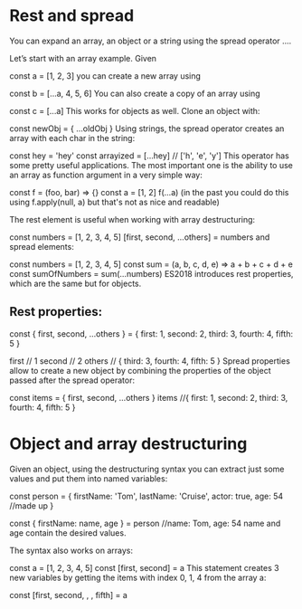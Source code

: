# Rest and spread
You can expand an array, an object or a string using the spread operator ....

Let’s start with an array example. Given

const a = [1, 2, 3]
you can create a new array using

const b = [...a, 4, 5, 6]
You can also create a copy of an array using

const c = [...a]
This works for objects as well. Clone an object with:

const newObj = { ...oldObj }
Using strings, the spread operator creates an array with each char in the string:

const hey = 'hey'
const arrayized = [...hey] // ['h', 'e', 'y']
This operator has some pretty useful applications. The most important one is the ability to use an array as function argument in a very simple way:

const f = (foo, bar) => {}
const a = [1, 2]
f(...a)
(in the past you could do this using f.apply(null, a) but that's not as nice and readable)

The rest element is useful when working with array destructuring:

const numbers = [1, 2, 3, 4, 5]
[first, second, ...others] = numbers
and spread elements:

const numbers = [1, 2, 3, 4, 5]
const sum = (a, b, c, d, e) => a + b + c + d + e
const sumOfNumbers = sum(...numbers)
ES2018 introduces rest properties, which are the same but for objects.

## Rest properties:

const { first, second, ...others } = {
  first: 1,
  second: 2,
  third: 3,
  fourth: 4,
  fifth: 5
}

first // 1
second // 2
others // { third: 3, fourth: 4, fifth: 5 }
Spread properties allow to create a new object by combining the properties of the object passed after the spread operator:

const items = { first, second, ...others }
items //{ first: 1, second: 2, third: 3, fourth: 4, fifth: 5 }


# Object and array destructuring
Given an object, using the destructuring syntax you can extract just some values and put them into named variables:

const person = {
  firstName: 'Tom',
  lastName: 'Cruise',
  actor: true,
  age: 54 //made up
}

const { firstName: name, age } = person //name: Tom, age: 54
name and age contain the desired values.

The syntax also works on arrays:

const a = [1, 2, 3, 4, 5]
const [first, second] = a
This statement creates 3 new variables by getting the items with index 0, 1, 4 from the array a:

const [first, second, , , fifth] = a
